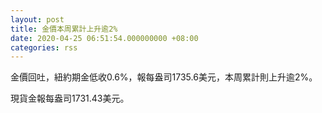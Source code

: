 ```yaml
---
layout: post
title: 金價本周累計上升逾2%
date: 2020-04-25 06:51:54.000000000 +08:00
categories: rss
---
```


金價回吐，紐約期金低收0.6%，報每盎司1735.6美元，本周累計則上升逾2%。

現貨金報每盎司1731.43美元。
